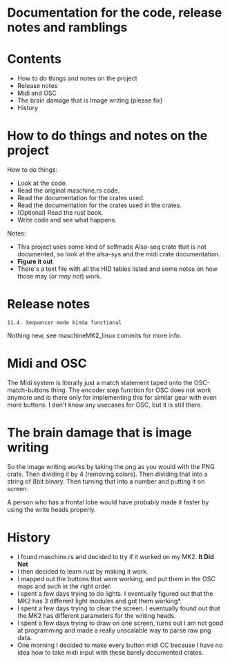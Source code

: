 # Documentation for the code, release notes and ramblings


# Contents

- How to do things and notes on the project
- Release notes
- Midi and OSC
- The brain damage that is Image writing (please fix)
- History


# How to do things and notes on the project

How to do things:
- Look at the code.
- Read the original maschine.rs code.
- Read the documentation for the crates used.
- Read the documentation for the crates used in the crates.
- (Optional) Read the rust book.
- Write code and see what happens.

Notes:
- This project uses some kind of selfmade Alsa-seq crate that is not documented, so look at the alsa-sys and the midi crate documentation.
- **Figure it out**
- There's a text file with all the HID tables listed and some notes on how those may (*or may not*) work.


# Release notes

    11.4. Sequencer mode kinda functional

Nothing new, see maschineMK2_linux commits for more info.


# Midi and OSC

The Midi system is literally just a match statement taped onto the OSC-match-buttons thing.
The encoder step function for OSC does not work anymore and is there only for implementing this for similar gear with even more buttons.
I don't know any usecases for OSC, but it is still there.


# The brain damage that is image writing

So the image writing works by taking the png as you would with the PNG crate.
Then dividing it by 4 (removing colors).
Then dividing that into a string of 8bit binary.
Then turning that into a number and putting it on screen.

A person who has a frontal lobe would have probably made it faster by using the write heads properly.


# History

- I found maschine.rs and decided to try if it worked on my MK2. **It Did Not**
- I then decided to learn rust by making it work.
- I mapped out the buttons that were working, and put them in the OSC maps and such in the right order.
- I spent a few days trying to do lights. I eventually figured out that the MK2 has 3 different light modules and got them working*.
- I spent a few days trying to clear the screen. I eventually found out that the MK2 has different parameters for the writing heads.
- I spent a few days trying to draw on one screen, turns out I am not good at programming and made a really unscalable way to parse raw png data.
- One morning I decided to make every button midi CC because I have no idea how to take midi input with these barely documented crates.


